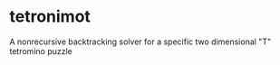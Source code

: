# tetronimot
A nonrecursive backtracking solver for a specific two dimensional "T" tetromino puzzle
